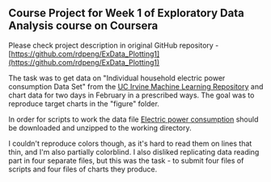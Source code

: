 ## Course Project for Week 1 of Exploratory Data Analysis course on Coursera

Please check project description in original GitHub repository - [https://github.com/rdpeng/ExData_Plotting1](https://github.com/rdpeng/ExData_Plotting1)

The task was to get data on "Individual household electric power consumption Data Set" from
the <a href="http://archive.ics.uci.edu/ml/">UC Irvine Machine
Learning Repository</a> and chart data for two days in February in a prescribed ways. The goal was to reproduce target charts in the "figure" folder.

In order for scripts to work the data file <a href="https://d396qusza40orc.cloudfront.net/exdata%2Fdata%2Fhousehold_power_consumption.zip">Electric power consumption</a> should be downloaded and unzipped to the working directory.

I couldn't reproduce colors though, as it's hard to read them on lines that thin, and I'm also partially colorblind.
I also disliked replicating data reading part in four separate files, but this was the task - to submit four files of scripts and four files of charts they produce.
